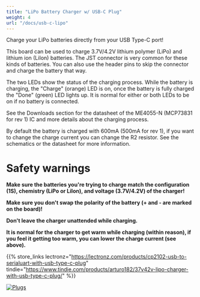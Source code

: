 ```yaml
---
title: "LiPo Battery Charger w/ USB-C Plug"
weight: 4
url: "/docs/usb-c-lipo"
---
```


Charge your LiPo batteries directly from your USB Type-C port!

This board can be used to charge 3.7V/4.2V lithium polymer (LiPo) and lithium ion (LiIon) batteries. The JST connector is very common for these kinds of batteries. You can also use the header pins to skip the connector and charge the battery that way.

The two LEDs show the status of the charging process. While the battery is charging, the "Charge" (orange) LED is on, once the battery is fully charged the "Done" (green) LED lights up. It is normal for either or both LEDs to be on if no battery is connected.

See the Downloads section for the datasheet of the ME4055-N (MCP73831 for rev 1) IC and more details about the charging process.

By default the battery is charged with 600mA (500mA for rev 1), if you want to change the charge current you can change the R2 resistor. See the schematics or the datasheet for more information.

# Safety warnings

**Make sure the batteries you're trying to charge match the configuration (1S), chemistry (LiPo or LiIon), and voltage (3.7V/4.2V) of the charger!**

**Make sure you don't swap the polarity of the battery (+ and - are marked on the board)!**

**Don't leave the charger unattended while charging.**

**It is normal for the charger to get warm while charging (within reason), if you feel it getting too warm, you can lower the charge current (see above).**

{{% store_links lectronz="https://lectronz.com/products/cp2102-usb-to-serialuart-with-usb-type-c-plug" tindie="https://www.tindie.com/products/arturo182/37v42v-lipo-charger-with-usb-type-c-plug/" %}}

<div class="text-center">

[![Plugs](/docs/usb-c-lipo/perspective.jpg)](/docs/usb-c-lipo/perspective.jpg)

</div>
